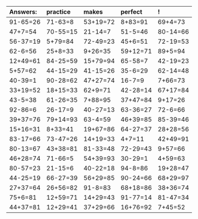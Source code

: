 | Answers: | practice | makes | perfect | ! |
| :--- | :--- | :--- | :--- | :--- |
| 91-65=26 | 71-63=8 | 53+19=72 | 8+83=91 | 69+4=73 | 
| 47+7=54 | 70-55=15 | 21-14=7 | 51-5=46 | 80-14=66 | 
| 56-37=19 | 5+79=84 | 72-49=23 | 45+6=51 | 72-19=53 | 
| 62-6=56 | 25+8=33 | 9+26=35 | 59+12=71 | 89+5=94 | 
| 12+49=61 | 84-25=59 | 15+79=94 | 65-58=7 | 42-19=23 | 
| 5+57=62 | 44-15=29 | 41-15=26 | 35-6=29 | 62-14=48 | 
| 40-39=1 | 90-28=62 | 47+27=74 | 16-7=9 | 7+66=73 | 
| 33+19=52 | 18+15=33 | 62+9=71 | 42-28=14 | 67+17=84 | 
| 43-5=38 | 61-26=35 | 7+88=95 | 37+47=84 | 9+17=26 | 
| 92-86=6 | 26-17=9 | 40-27=13 | 63-36=27 | 72-6=66 | 
| 39+37=76 | 79+14=93 | 63-4=59 | 46+39=85 | 85-39=46 | 
| 15+16=31 | 8+33=41 | 19+67=86 | 64-27=37 | 28+28=56 | 
| 83-17=66 | 73-47=26 | 14+19=33 | 4+7=11 | 42+49=91 | 
| 80-13=67 | 43+38=81 | 81-33=48 | 72-29=43 | 9+57=66 | 
| 46+28=74 | 71-66=5 | 54+39=93 | 30-29=1 | 4+59=63 | 
| 80-57=23 | 21-15=6 | 40-22=18 | 94-8=86 | 19+28=47 | 
| 44-25=19 | 66-27=39 | 56+29=85 | 90-24=66 | 68+29=97 | 
| 27+37=64 | 26+56=82 | 91-8=83 | 68+18=86 | 38+36=74 | 
| 75+6=81 | 12+59=71 | 14+29=43 | 91-77=14 | 81-47=34 | 
| 44+37=81 | 12+29=41 | 37+29=66 | 16+76=92 | 7+45=52 | 
